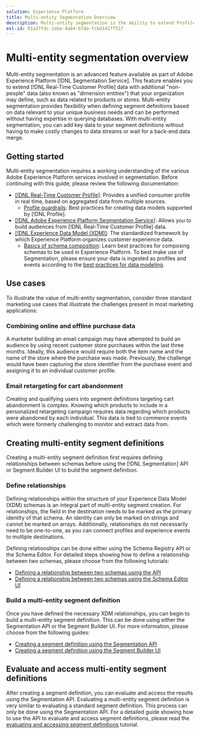 ```yaml
---
solution: Experience Platform
title: Multi-entity Segmentation Overview
description: Multi-entity segmentation is the ability to extend Profile data with additional data based on products, stores, or other non-profile classes. Once connected, data from additional classes becomes available as if they were native to the Profile schema.
exl-id: 01a37fdc-2abe-4a84-b7da-fcbd141ff51f
---
```

# Multi-entity segmentation overview

Multi-entity segmentation is an advanced feature available as part of Adobe Experience Platform [!DNL Segmentation Service]. This feature enables you to extend [!DNL Real-Time Customer Profile] data with additional "non-people" data (also known as "dimension entities") that your organization may define, such as data related to products or stores. Multi-entity segmentation provides flexibility when defining segment definitions based on data relevant to your unique business needs and can be performed without having expertise in querying databases. With multi-entity segmentation, you can add key data to your segment definitions without having to make costly changes to data streams or wait for a back-end data merge.

## Getting started

Multi-entity segmentation requires a working understanding of the various Adobe Experience Platform services involved in segmentation. Before continuing with this guide, please review the following documentation:

* [[!DNL Real-Time Customer Profile]](../profile/home.md): Provides a unified consumer profile in real time, based on aggregated data from multiple sources.
  * [Profile guardrails](../profile/guardrails.md): Best practices for creating data models supported by [!DNL Profile].
* [[!DNL Adobe Experience Platform Segmentation Service]](./home.md): Allows you to build audiences from [!DNL Real-Time Customer Profile] data.
* [[!DNL Experience Data Model (XDM)]](../xdm/home.md): The standardized framework by which Experience Platform organizes customer experience data.
  * [Basics of schema composition](../xdm/schema/composition.md#union): Learn best practices for composing schemas to be used in Experience Platform. To best make use of Segmentation, please ensure your data is ingested as profiles and events according to the [best practices for data modeling](../xdm/schema/best-practices.md).

## Use cases

To illustrate the value of multi-entity segmentation, consider three standard marketing use cases that illustrate the challenges present in most marketing applications:

### Combining online and offline purchase data

A marketer building an email campaign may have attempted to build an audience by using recent customer store purchases within the last three months. Ideally, this audience would require both the item name and the name of the store where the purchase was made. Previously, the challenge would have been capturing the store identifier from the purchase event and assigning it to an individual customer profile.

### Email retargeting for cart abandonment

Creating and qualifying users into segment definitions targeting cart abandonment is complex. Knowing which products to include in a personalized retargeting campaign requires data regarding which products were abandoned by each individual. This data is tied to commerce events which were formerly challenging to monitor and extract data from.

## Creating multi-entity segment definitions

Creating a multi-entity segment definition first requires defining relationships between schemas before using the [!DNL Segmentation] API or Segment Builder UI to build the segment definition.

### Define relationships

Defining relationships within the structure of your Experience Data Model (XDM) schemas is an integral part of multi-entity segment creation. For relationships, the field in the destination needs to be marked as the primary identity of that schema. An identity can only be marked on strings and cannot be marked on arrays. Additionally, relationships do not necessarily need to be one-to-one, as you can connect profiles and experience events to multiple destinations. 

Defining relationships can be done either using the Schema Registry API or the Schema Editor. For detailed steps showing how to define a relationship between two schemas, please choose from the following tutorials:

* [Defining a relationship between two schemas using the API](../xdm/tutorials/relationship-api.md)
* [Defining a relationship between two schemas using the Schema Editor UI](../xdm/tutorials/relationship-ui.md)

### Build a multi-entity segment definition

Once you have defined the necessary XDM relationships, you can begin to build a multi-entity segment definition. This can be done using either the Segmentation API or the Segment Builder UI. For more information, please choose from the following guides:

* [Creating a segment definition using the Segmentation API](./tutorials/create-a-segment.md)
* [Creating a segment definition using the Segment Builder UI](./ui/overview.md)

## Evaluate and access multi-entity segment definitions

After creating a segment definition, you can evaluate and access the results using the Segmentation API. Evaluating a multi-entity segment definition is very similar to evaluating a standard segment definition. This process can only be done using the Segmentation API. For a detailed guide showing how to use the API to evaluate and access segment definitions, please read the [evaluating and accessing segment definitions](./tutorials/evaluate-a-segment.md) tutorial.
